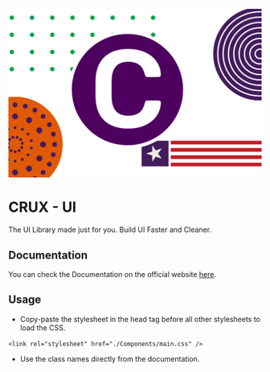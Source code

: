 
![logo](https://raw.githubusercontent.com/Manishsharma203/crux-component-lib/dev/assets/banner.png)

# CRUX - UI

The UI Library made just for you.
Build UI Faster and Cleaner.

## Documentation

 You can check the Documentation on the official website [here](https://cruxui-lib.netlify.app/docs.html).

## Usage

- Copy-paste the stylesheet in the head tag before all other stylesheets to load the CSS.

 ```<link rel="stylesheet" href="./Components/main.css" />```

- Use the class names directly from the documentation.
